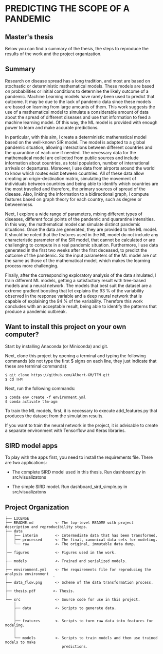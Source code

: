 PREDICTING THE SCOPE OF A PANDEMIC
==============================
Master's thesis
------------

Below you can find a summary of the thesis, the steps to reproduce the results of the work and the project organization.


Summary
------------

Research on disease spread has a long tradition, and most are based on stochastic or deterministic mathematical models. These models are based on probabilities or initial conditions to determine the likely outcome of a pandemic. Machine Learning models have rarely been used to predict that outcome. It may be due to the lack of pandemic data since these models are based on learning from large amounts of them. This work suggests the use of a mathematical model to simulate a considerable amount of data about the spread of different diseases and use that information to feed a machine learning model. Of this way, the ML model is provided with enough power to learn and make accurate predictions.

In particular, with this aim, I create a deterministic mathematical model based on the well-known SIR model. The model is adapted to a global pandemic situation, allowing interactions between different countries and the quarantine of each one if needed. The necessary data for the mathematical model are collected from public sources and include information about countries, as total population, number of international arrivals or departures. Moreover, I use data from airports around the world to know which routes exist between countries. All of these data allow creating an origin-destination matrix, simulating the movement of individuals between countries and being able to identify which countries are the most travelled and therefore, the primary sources of spread of the disease. Also, linking the information to a bidirectional graph, I compute features based on graph theory for each country, such as degree or betweenness.

Next, I explore a wide range of parameters, mixing different types of diseases, different focal points of the pandemic and quarantine intensities. In this way, the mathematical model can simulate distinct pandemic situations. Once the data are generated, they are provided to the ML model. It should be noted that the features used in the ML model do not include any characteristic parameter of the SIR model, that cannot be calculated or are challenging to compute in a real pandemic situation. Furthermore, I use data generated in the first two weeks after the first deceased, to predict the outcome of the pandemic. So the input parameters of the ML model are not the same as those of the mathematical model, which makes the learning process more challenging.

Finally, after the corresponding exploratory analysis of the data simulated, I train different ML models, getting a satisfactory result with tree-based models and a neural network. The models that best suit the dataset are a extreme gradient boosting that let explains the 93 % of the variability observed in the response variable and a deep neural network that is capable of explaining the 94 % of the variability. Therefore this work concludes with an acceptable result, being able to identify the patterns that produce a pandemic outbreak.


## Want to install this project on your own computer?

Start by installing Anaconda (or Miniconda) and git.

Next, clone this project by opening a terminal and typing the following commands (do not type the first $ signs on each line, they just indicate that these are terminal commands):

```
$ git clone https://github.com/Albert-GM/TFM.git
$ cd TFM
```

Next, run the following commands:

```
$ conda env create -f environment.yml
$ conda activate tfm-agm
```

To train the ML models, first, it is necessary to execute add_features.py that produces the dataset from the simulation results.

If you want to train the neural network in the project, it is advisable to create a separate environment with Tensorflow and Keras libraries.


SIRD model apps
------------
To play with the apps first, you need to install the requirements file. There are two applications:
- The complete SIRD model used in this thesis. Run dashboard.py in src/visualizatons



- The simple SIRD model. Run dashboard_sird_simple.py in src/visualizatons



Project Organization
------------

    ├── LICENSE
    ├── README.md          <- The top-level README with project description and reproducibility steps.
    ├── data
    │   ├── interim        <- Intermediate data that has been transformed.
    │   ├── processed      <- The final, canonical data sets for modeling.
    │   └── raw            <- The original, immutable data dump.
    │   
    │── figures            <- Figures used in the work.
    │
    ├── models             <- Trained and serialized models.
    │
    ├── environment.yml    <- The requirements file for reproducing the analysis environment
    │                     `
    ├── data_flow.png      <- Scheme of the data transformation process.
    │
    ├── thesis.pdf        <- Thesis.    
    │
    └── src                <- Source code for use in this project.
        │
        ├── data           <- Scripts to generate data.
        │  
        │
        ├── features       <- Scripts to turn raw data into features for modeling.
        │  
        │
        └── models         <- Scripts to train models and then use trained models to make
                              predictions.

